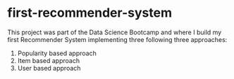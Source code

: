 # first-recommender-system

This project was part of the Data Science Bootcamp and where I build my first Recommender System implementing  three following three approaches:
1. Popularity based approach
2. Item based approach
3. User based approach
